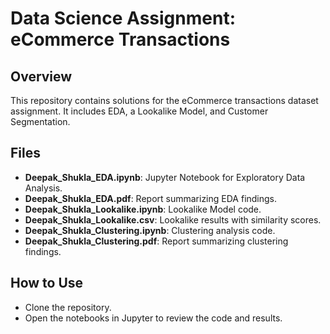 # Data Science Assignment: eCommerce Transactions

## Overview
This repository contains solutions for the eCommerce transactions dataset assignment. It includes EDA, a Lookalike Model, and Customer Segmentation.

## Files
- **Deepak_Shukla_EDA.ipynb**: Jupyter Notebook for Exploratory Data Analysis.
- **Deepak_Shukla_EDA.pdf**: Report summarizing EDA findings.
- **Deepak_Shukla_Lookalike.ipynb**: Lookalike Model code.
- **Deepak_Shukla_Lookalike.csv**: Lookalike results with similarity scores.
- **Deepak_Shukla_Clustering.ipynb**: Clustering analysis code.
- **Deepak_Shukla_Clustering.pdf**: Report summarizing clustering findings.

## How to Use
- Clone the repository.
- Open the notebooks in Jupyter to review the code and results.
